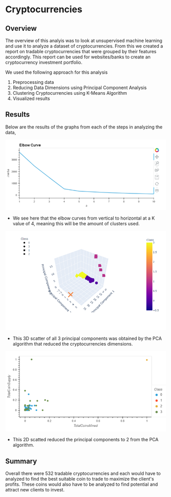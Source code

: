 # Cryptocurrencies
## Overview
The overview of this analyis was to look at unsupervised machine learning and use it to analyze a dataset of cryptocurrencies. From this we created a report on tradable cryptocurrencies that were grouped by their features accordingly. This report can be used for websites/banks to create an cryptocurrency investment portfolio. 

We used the following approach for this analysis
1. Preprocessing data
2. Reducing Data Dimensions using Principal Component Analysis
3. Clustering Cryptocurrencies using K-Means Algorithm
4. Visualized results

## Results 
Below are the results of the graphs from each of the steps in analyzing the data,

![Image1](https://github.com/mckjack/Cryptocurrencies/blob/main/Images/Elbow.png)
 - We see here that the elbow curves from vertical to horizontal at a K value of 4, meaning this will be the amount of clusters used. 
 
![Image2](https://github.com/mckjack/Cryptocurrencies/blob/main/Images/Scatter%203D.png)
 - This 3D scatter of all 3 principal components was obtained by the PCA algorithm that reduced the cryptocurrencies dimensions.
 
![Image3](https://github.com/mckjack/Cryptocurrencies/blob/main/Images/Scatter.png)
 - This 2D scatted reduced the principal components to 2 from the PCA algorithm. 

## Summary
Overall there were 532 tradable cryptocurrencies and each would have to analyzed to find the best suitable coin to trade to maximize the client's profits. These coins would also have to be analyzed to find potential and attract new clients to invest. 
